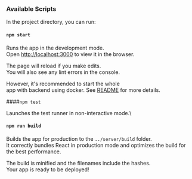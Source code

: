 ### Available Scripts

In the project directory, you can run:

#### `npm start`

Runs the app in the development mode.\
Open [http://localhost:3000](http://localhost:3000) to view it in the browser.

The page will reload if you make edits.\
You will also see any lint errors in the console.

However, it's recommended to start the whole \
app with backend using docker. See [README](../README.md) for more details. 

####`npm test`

Launches the test runner in non-interactive mode.\

#### `npm run build`

Builds the app for production to the `../server/build` folder.\
It correctly bundles React in production mode and optimizes the build for the best performance.

The build is minified and the filenames include the hashes.\
Your app is ready to be deployed!

